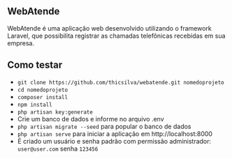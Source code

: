 ## WebAtende

WebAtende é uma aplicação web desenvolvido utilizando o framework Laravel, que possibilita registrar as chamadas telefônicas recebidas em sua empresa.

## Como testar

* ```git clone https://github.com/thicsilva/webatende.git nomedoprojeto```
* ```cd nomedoprojeto```
* ```composer install```
* ```npm install```
* ```php artisan key:generate```
* Crie um banco de dados e informe no arquivo .env
* ```php artisan migrate --seed``` para popular o banco de dados
* ```php artisan serve``` para iniciar a aplicação em http://localhost:8000
* É criado um usuário e senha padrão com permissão administrador: ```user@user.com``` senha ```123456```



